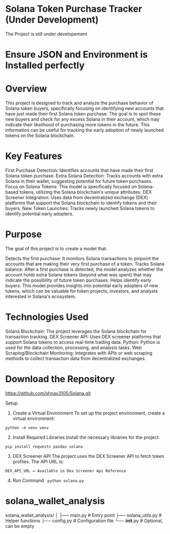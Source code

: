 # Solana Token Purchase Tracker (Under Development)
The Project is still under developement 
# Ensure JSON and Environment is Installed perfectly 

# Overview
This project is designed to track and analyze the purchase behavior of Solana token buyers, specifically focusing on identifying new accounts that have just made their first Solana token purchase. The goal is to spot these new buyers and check for any excess Solana in their account, which may indicate their likelihood of purchasing more tokens in the future. This information can be useful for tracking the early adoption of newly launched tokens on the Solana blockchain.

# Key Features
First Purchase Detection: Identifies accounts that have made their first Solana token purchase.
Extra Solana Detection: Tracks accounts with extra Solana in their wallet, suggesting potential for future token purchases.
Focus on Solana Tokens: This model is specifically focused on Solana-based tokens, utilizing the Solana blockchain's unique attributes.
DEX Screener Integration: Uses data from decentralized exchange (DEX) platforms that support the Solana blockchain to identify tokens and their buyers.
New Token Launches: Tracks newly launched Solana tokens to identify potential early adopters.

# Purpose
The goal of this project is to create a model that:

Detects the first purchase: It monitors Solana transactions to pinpoint the accounts that are making their very first purchase of a token.
Tracks Solana balance: After a first purchase is detected, the model analyzes whether the account holds extra Solana tokens (beyond what was spent) that may indicate the possibility of future token purchases.
Helps identify early buyers: This model provides insights into potential early adopters of new tokens, which can be valuable for token projects, investors, and analysts interested in Solana's ecosystem.

# Technologies Used
Solana Blockchain: The project leverages the Solana blockchain for transaction tracking.
DEX Screener API: Uses DEX screener platforms that support Solana tokens to access real-time trading data.
Python: Python is used for the data collection, processing, and analysis tasks.
Web Scraping/Blockchain Monitoring: Integrates with APIs or web scraping methods to collect transaction data from decentralized exchanges.


# Download the Repository  
https://github.com/shnav3105/Solana.git

Setup
1. Create a Virtual Environment
To set up the project environment, create a virtual environment:

`python -m venv venv`


2. Install Required Libraries
Install the necessary libraries for the project:

`pip install requests pandas solana`


3. DEX Screener API
The project uses the DEX Screener API to fetch token profiles. The API URL is:

`DEX_API_URL = Available in Dex Screener Api Reference`


4. Run Command
` python solana.py`


# solana_wallet_analysis

solana_wallet_analysis/
│
├── main.py           # Entry point
├── solana_utils.py   # Helper functions
├── config.py         # Configuration file
└── __init__.py       # Optional, can be empty
